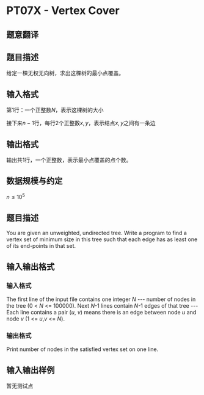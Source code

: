 # PT07X - Vertex Cover

## 题意翻译

## 题目描述

给定一棵无权无向树，求出这棵树的最小点覆盖。

## 输入格式

第1行：一个正整数$N$，表示这棵树的大小

接下来$n-1$行，每行2个正整数$x,y$，表示结点$x,y$之间有一条边

## 输出格式

输出共1行，一个正整数，表示最小点覆盖的点个数。

## 数据规模与约定

$n\le10^5$

## 题目描述

 You are given an unweighted, undirected tree. Write a program to find a vertex set of minimum size in this tree such that each edge has as least one of its end-points in that set.

## 输入输出格式

### 输入格式

 The first line of the input file contains one integer _N_ --- number of nodes in the tree (0 < _N_ <= 100000). Next _N_-1 lines contain _N_-1 edges of that tree --- Each line contains a pair (_u_, _v_) means there is an edge between node _u_ and node _v_ (1 <= _u_,_v_ <= _N_).

### 输出格式

 Print number of nodes in the satisfied vertex set on one line.

## 输入输出样例

暂无测试点

